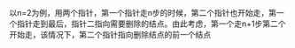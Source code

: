 以n=2为例，用两个指针，第一个指针走n步的时候，第二个指针也开始走，第一个指针走到最后，指针二指向需要删除的结点。由此考虑，第一个走n+1步第二个开始走，该情况下，第二个指针指向删除结点的前一个结点